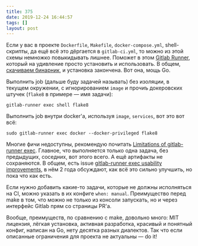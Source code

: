 ```yaml
---
title: 375
date: 2019-12-24 16:44:57
tags: []
layout: post
---
```


Если у вас в проекте `Dockerfile`, `Makefile`, `docker-compose.yml`, shell-скрипты, да ещё всё это дёргается в `gitlab-ci.yml`, то можно из этой схемы немножко повыкидывать лишнее. Поможет в этом [Gitlab Runner](https://docs.gitlab.com/runner/), который на удивление просто установить и использовать. В общем, [скачиваем бинарник](https://docs.gitlab.com/runner/install/), и установка закончена. Вот она, мощь Go.

Выполнить job (дальше буду задачей называть) без изоляции, в текущем окружении, с игнорированием `image` и прочиъ докеровских штучек (`flake8` в примере — имя задачи):

```gitlab-runner exec shell flake8```

Выполнить job внутри docker'а, используя `image`, `services`, вот это вот всё:

```sudo gitlab-runner exec docker --docker-privileged flake8```

Многие фичи недоступны, рекомендую почитать [Limitations of gitlab-runner exec](https://docs.gitlab.com/runner/commands/#limitations-of-gitlab-runner-exec). Главное, что выполняется только одна задача, без предыдущих, соседних, вот этого всего. А ещё артифакты не сохраняются. В общем, есть issue [gitlab-runner exec usability improvements](https://gitlab.com/gitlab-org/gitlab-runner/issues/2226), в нём 2 года обсуждают, как всё это сильно улучшить, но пока что как есть.

Если нужно добавить какие-то задачи, которые не должны исполняться на CI, можно указать в их конфиге `when: manual`. Преимущество перед make в том, что можно не только из консоли запускать, но и через интерфейс Gitlab прям со страницы PR'а.

Вообще, преимуществ, по сравнению с make, довольно много: MIT лицензия, лёгкая установка, активная разработка, красивый и понятный конфиг, написан на Go, нету десятка разных диалектов. Так что если описанные ограничения для проекта не актуальны — do it!

